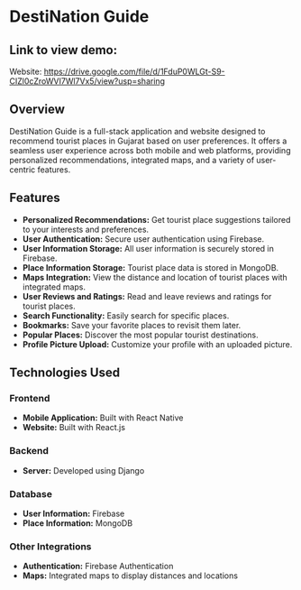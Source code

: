 # DestiNation Guide

## Link to view demo: 
Website: https://drive.google.com/file/d/1FduP0WLGt-S9-CIZl0cZroWVI7Wl7Vx5/view?usp=sharing

## Overview
DestiNation Guide is a full-stack application and website designed to recommend tourist places in Gujarat based on user preferences. It offers a seamless user experience across both mobile and web platforms, providing personalized recommendations, integrated maps, and a variety of user-centric features.

## Features
- **Personalized Recommendations:** Get tourist place suggestions tailored to your interests and preferences.
- **User Authentication:** Secure user authentication using Firebase.
- **User Information Storage:** All user information is securely stored in Firebase.
- **Place Information Storage:** Tourist place data is stored in MongoDB.
- **Maps Integration:** View the distance and location of tourist places with integrated maps.
- **User Reviews and Ratings:** Read and leave reviews and ratings for tourist places.
- **Search Functionality:** Easily search for specific places.
- **Bookmarks:** Save your favorite places to revisit them later.
- **Popular Places:** Discover the most popular tourist destinations.
- **Profile Picture Upload:** Customize your profile with an uploaded picture.

## Technologies Used
### Frontend
- **Mobile Application:** Built with React Native
- **Website:** Built with React.js

### Backend
- **Server:** Developed using Django

### Database
- **User Information:** Firebase
- **Place Information:** MongoDB

### Other Integrations
- **Authentication:** Firebase Authentication
- **Maps:** Integrated maps to display distances and locations
